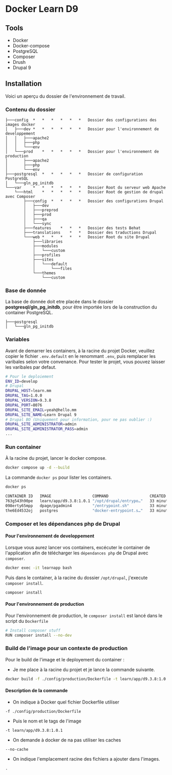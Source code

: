 # Docker Learn D9

## Tools
- Docker
- Docker-compose
- PostgreSQL
- Composer
- Drush
- Drupal 9

## Installation

Voici un aperçu du dossier de l'environnement de travail.

### Contenu du dossier

```
├───config  *   *   *   *   *   *   Dossier des configurations des images docker
│   ├───dev *   *   *   *   *   *   Dossier pour l'environnement de developpement
│   │   ├───apache2
│   │   ├───php
│   │   └───env
│   └───prod    *   *   *   *   *   Dossier pour l'environnement de production
│       ├───apache2
│       ├───php
│       └───env
├───postgresql  *   *   *   *   *   Dossier de configuration PostgreSQL
│   └───gln_pg_initdb
└───var     *   *   *   *   *   *   Dossier Root du serveur web Apache
    └───html    *   *   *   *   *   Dossier Root de gestion de drupal avec Composer
        ├───config  *   *   *   *   Dossier des configurations Drupal
        │   ├───dev
        │   ├───preprod
        │   ├───prod
        │   ├───qa
        │   └───sync
        ├───features    *   *   *   Dossier des tests Behat
        ├───translations    *   *   Dossier des traductions Drupal
        └───web *   *   *   *   *   Dossier Root du site Drupal
            ├───libraries
            ├───modules
            │   └───custom
            ├───profiles
            ├───sites
            │   └───default
            │       └───files
            └───themes
                └───custom       
```


### Base de donnée
La base de donnée doit etre placée dans le dossier **postgresql/gln_pg_initdb**, pour être importée lors de la construction du container PostgreSQL.

```
├───postgresql
│   └───gln_pg_initdb        
```

### Variables
Avant de demarrer les containers, à la racine du projet Docker, veuillez copier le fichier `.env.default` en le renommant `.env`, puis remplacer les varibales selon votre convenance. 
Pour tester le projet, vous pouvez laisser les varibales par defaut.

```bash
# Pour le deploiement
ENV_ID=develop
# Drupal
DRUPAL_HOST=learn.mm
DRUPAL_TAG=1.0.0
DRUPAL_VERSION=9.3.8
DRUPAL_PORT=8076
DRUPAL_SITE_EMAIL=yeah@hello.mm
DRUPAL_SITE_NAME=Learn Drupal 9
# Drupal BO (Uniquement pour information, pour ne pas oublier :)
DRUPAL_SITE_ADMINISTRATOR=admin
DRUPAL_SITE_ADMINISTRATOR_PASS=admin
...
```

### Run container

À la racine du projet, lancer le docker compose.

```bash
docker compose up -d --build
```

La commande `docker ps` pour lister les containers.

```bash
docker ps

CONTAINER ID   IMAGE                  COMMAND                  CREATED          STATUS          PORTS                           NAMES
763g543h90pe   learn/app/d9.3.8:1.0.1 "/opt/drupal/entrypo…"   33 minutes ago   Up 33 minutes   0.0.0.0:8076->80/tcp            learnapp
098erty65mpp   dpage/pgadmin4         "/entrypoint.sh"         33 minutes ago   Up 33 minutes   443/tcp, 0.0.0.0:5051->80/tcp   learnpgadmin
the6Ed4532oj   postgres               "docker-entrypoint.s…"   33 minutes ago   Up 33 minutes   0.0.0.0:5944->5432/tcp          learnpg
```

### Composer et les dépendances php de Drupal

#### Pour l'environnement de developpement

Lorsque vous aurez lancer vos containers, excécuter le container de l'application afin de télécharger les `dépendances php` de Drupal avec `composer`.

```bash
docker exec -it learnapp bash
```

Puis dans le container, à la racine du dossier `/opt/drupal`, j'execute `composer install`.

```bash
composer install
```

#### Pour l'environnement de production

Pour l'environnement de production, le `composer install` est lancé dans le script du `Dockerfile`

```bash
# Install composer stuff
RUN composer install --no-dev
```

### Build de l'image pour un contexte de production

Pour le build de l'image et le deployement du container :

- Je me place à la racine du projet et je lance la commande suivante.

```bash
docker build -f ./config/production/Dockerfile -t learn/app/d9.3.8:1.0.1 --no-cache .
```

#### Description de la commande

- On indique à Docker quel fichier Dockerfile utiliser
```
-f ./config/production/Dockerfile 
```
- Puis le nom et le tags de l'image
```
-t learn/app/d9.3.8:1.0.1
```
- On demande à docker de na pas utiliser les caches
```
--no-cache
```
- On indique l'emplacement racine des fichiers a ajouter dans l'images.
```
.
```
